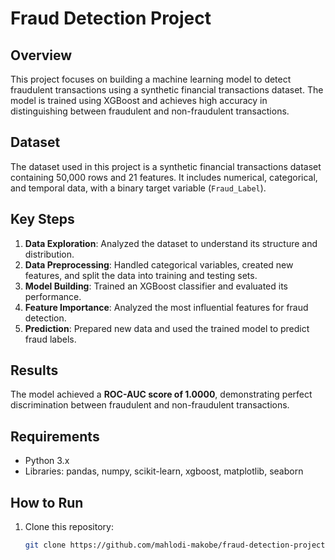 # Fraud Detection Project

## Overview
This project focuses on building a machine learning model to detect fraudulent transactions using a synthetic financial transactions dataset. The model is trained using XGBoost and achieves high accuracy in distinguishing between fraudulent and non-fraudulent transactions.

## Dataset
The dataset used in this project is a synthetic financial transactions dataset containing 50,000 rows and 21 features. It includes numerical, categorical, and temporal data, with a binary target variable (`Fraud_Label`).

## Key Steps
1. **Data Exploration**: Analyzed the dataset to understand its structure and distribution.
2. **Data Preprocessing**: Handled categorical variables, created new features, and split the data into training and testing sets.
3. **Model Building**: Trained an XGBoost classifier and evaluated its performance.
4. **Feature Importance**: Analyzed the most influential features for fraud detection.
5. **Prediction**: Prepared new data and used the trained model to predict fraud labels.

## Results
The model achieved a **ROC-AUC score of 1.0000**, demonstrating perfect discrimination between fraudulent and non-fraudulent transactions.

## Requirements
- Python 3.x
- Libraries: pandas, numpy, scikit-learn, xgboost, matplotlib, seaborn

## How to Run
1. Clone this repository:
   ```bash
   git clone https://github.com/mahlodi-makobe/fraud-detection-project.git
